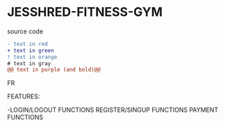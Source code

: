 # JESSHRED-FITNESS-GYM
source code
```diff
- text in red
+ text in green
! text in orange
# text in gray
@@ text in purple (and bold)@@
```
FR

FEATURES: 

-LOGIN/LOGOUT FUNCTIONS
REGISTER/SINGUP FUNCTIONS
PAYMENT FUNCTIONS


